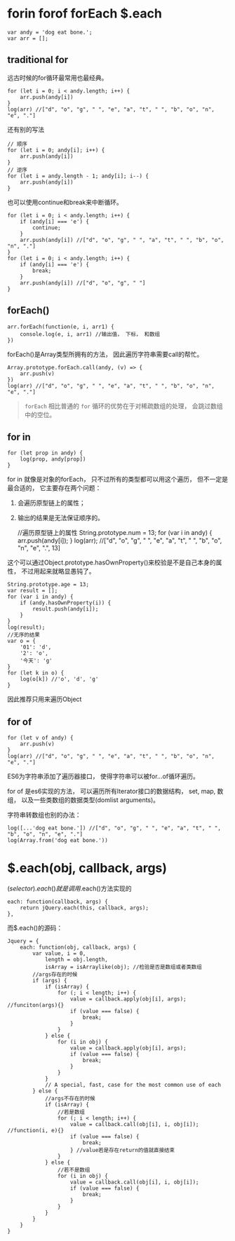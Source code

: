 # forin forof forEach $.each 

    var andy = 'dog eat bone.'; 
    var arr = []; 

## traditional for 

远古时候的for循环最常用也最经典。 

    for (let i = 0; i < andy.length; i++) {
        arr.push(andy[i])
    }
    log(arr) //["d", "o", "g", " ", "e", "a", "t", " ", "b", "o", "n", "e", "."]

还有别的写法

    // 顺序
    for (let i = 0; andy[i]; i++) {
        arr.push(andy[i])
    }
    // 逆序
    for (let i = andy.length - 1; andy[i]; i--) {
        arr.push(andy[i])
    }

也可以使用continue和break来中断循环。 

    for (let i = 0; i < andy.length; i++) {
        if (andy[i] === 'e') {
            continue; 
        }
        arr.push(andy[i]) //["d", "o", "g", " ", "a", "t", " ", "b", "o", "n", "."]
    }
    for (let i = 0; i < andy.length; i++) {
        if (andy[i] === 'e') {
            break; 
        }
        arr.push(andy[i]) //["d", "o", "g", " "]
    }

## forEach()

    arr.forEach(function(e, i, arr1) {
        console.log(e, i, arr1) //输出值， 下标， 和数组
    })

forEach()是Array类型所拥有的方法， 因此遍历字符串需要call的帮忙。 

    Array.prototype.forEach.call(andy, (v) => {
        arr.push(v)
    })
    log(arr) //["d", "o", "g", " ", "e", "a", "t", " ", "b", "o", "n", "e", "."]

> `forEach` 相比普通的 `for` 循环的优势在于对稀疏数组的处理， 会跳过数组中的空位。 

## for in

    for (let prop in andy) {
        log(prop, andy[prop])
    }

for in 就像是对象的forEach， 只不过所有的类型都可以用这个遍历， 但不一定是最合适的， 它主要存在两个问题： 
1. 会遍历原型链上的属性； 
2. 输出的结果是无法保证顺序的。 

    //遍历原型链上的属性
    String.prototype.num = 13; 
    for (var i in andy) {
        arr.push(andy[i]); 
    }
    log(arr); //["d", "o", "g", " ", "e", "a", "t", " ", "b", "o", "n", "e", ".", 13]

这个可以通过Object.prototype.hasOwnProperty()来校验是不是自己本身的属性， 不过用起来就略显愚钝了。 

    String.prototype.age = 13; 
    var result = []; 
    for (var i in andy) {
        if (andy.hasOwnProperty(i)) {
            result.push(andy[i]); 
        }
    }
    log(result); 
    //无序的结果
    var o = {
        '01': 'd', 
        '2': 'o', 
        '今天': 'g'
    }
    for (let k in o) {
        log(o[k]) //'o', 'd', 'g'
    }

因此推荐只用来遍历Object

## for of

    for (let v of andy) {
        arr.push(v)
    }
    log(arr) //["d", "o", "g", " ", "e", "a", "t", " ", "b", "o", "n", "e", "."]

ES6为字符串添加了遍历器接口， 使得字符串可以被for...of循环遍历。 

for of 是es6实现的方法， 可以遍历所有Iterator接口的数据结构， set, map, 数组， 以及一些类数组的数据类型(domlist arguments)。 

字符串转数组也别的办法： 

    log([...'dog eat bone.']) //["d", "o", "g", " ", "e", "a", "t", " ", "b", "o", "n", "e", "."]
    log(Array.from('dog eat bone.'))

# $.each(obj, callback, args)

$(selector).each()就是调用$.each()方法实现的

    each: function(callback, args) {
        return jQuery.each(this, callback, args); 
    }, 

而$.each()的源码： 

    Jquery = {
        each: function(obj, callback, args) {
            var value, i = 0, 
                length = obj.length, 
                isArray = isArraylike(obj); //检验是否是数组或者类数组
            //args存在的时候
            if (args) {
                if (isArray) {
                    for (; i < length; i++) {
                        value = callback.apply(obj[i], args); //funciton(args){}
                        if (value === false) {
                            break; 
                        }
                    }
                } else {
                    for (i in obj) {
                        value = callback.apply(obj[i], args); 
                        if (value === false) {
                            break; 
                        }
                    }
                }
                // A special, fast, case for the most common use of each
            } else {
                //args不存在的时候
                if (isArray) {
                    //若是数组
                    for (; i < length; i++) {
                        value = callback.call(obj[i], i, obj[i]); //function(i, e){}
                        if (value === false) {
                            break; 
                        } //value若是存在return的值就直接结束
                    }
                } else {
                    //若不是数组
                    for (i in obj) {
                        value = callback.call(obj[i], i, obj[i]); 
                        if (value === false) {
                            break; 
                        }
                    }
                }
            }
        }
    }

